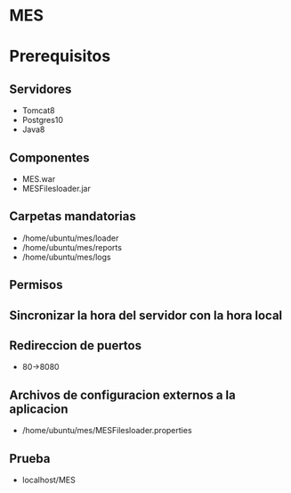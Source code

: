 # MES

# Prerequisitos
## Servidores
* Tomcat8
* Postgres10
* Java8

## Componentes
* MES.war
* MESFilesloader.jar

## Carpetas mandatorias
* /home/ubuntu/mes/loader
* /home/ubuntu/mes/reports
* /home/ubuntu/mes/logs

## Permisos

## Sincronizar la hora del servidor con la hora local

## Redireccion de puertos
* 80->8080

## Archivos de configuracion externos a la aplicacion
* /home/ubuntu/mes/MESFilesloader.properties

## Prueba
* localhost/MES


